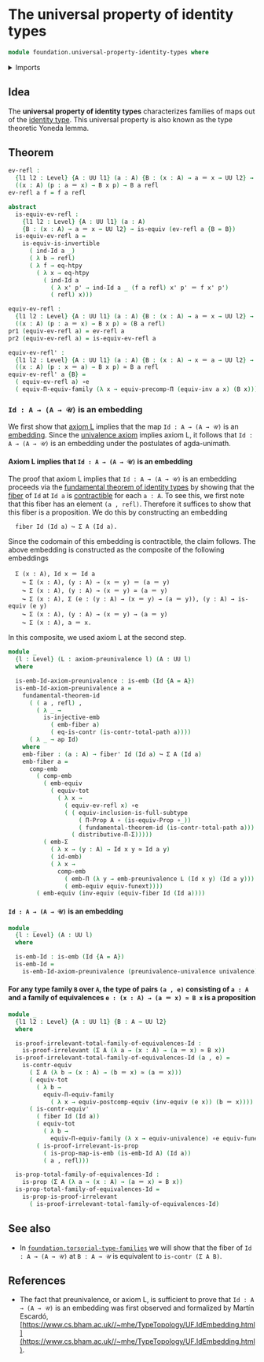 # The universal property of identity types

```agda
module foundation.universal-property-identity-types where
```

<details><summary>Imports</summary>

```agda
open import foundation.action-on-identifications-functions
open import foundation.dependent-pair-types
open import foundation.embeddings
open import foundation.equivalences
open import foundation.full-subtypes
open import foundation.function-extensionality
open import foundation.functoriality-dependent-function-types
open import foundation.fundamental-theorem-of-identity-types
open import foundation.identity-types
open import foundation.preunivalence
open import foundation.type-theoretic-principle-of-choice
open import foundation.univalence
open import foundation.universe-levels

open import foundation-core.contractible-types
open import foundation-core.fibers-of-maps
open import foundation-core.function-types
open import foundation-core.functoriality-dependent-pair-types
open import foundation-core.injective-maps
open import foundation-core.propositional-maps
open import foundation-core.propositions
```

</details>

## Idea

The **universal property of identity types** characterizes families of maps out
of the [identity type](foundation-core.identity-types.md). This universal
property is also known as the type theoretic Yoneda lemma.

## Theorem

```agda
ev-refl :
  {l1 l2 : Level} {A : UU l1} (a : A) {B : (x : A) → a ＝ x → UU l2} →
  ((x : A) (p : a ＝ x) → B x p) → B a refl
ev-refl a f = f a refl

abstract
  is-equiv-ev-refl :
    {l1 l2 : Level} {A : UU l1} (a : A)
    {B : (x : A) → a ＝ x → UU l2} → is-equiv (ev-refl a {B = B})
  is-equiv-ev-refl a =
    is-equiv-is-invertible
      ( ind-Id a _)
      ( λ b → refl)
      ( λ f → eq-htpy
        ( λ x → eq-htpy
          ( ind-Id a
            ( λ x' p' → ind-Id a _ (f a refl) x' p' ＝ f x' p')
            ( refl) x)))

equiv-ev-refl :
  {l1 l2 : Level} {A : UU l1} (a : A) {B : (x : A) → a ＝ x → UU l2} →
  ((x : A) (p : a ＝ x) → B x p) ≃ (B a refl)
pr1 (equiv-ev-refl a) = ev-refl a
pr2 (equiv-ev-refl a) = is-equiv-ev-refl a

equiv-ev-refl' :
  {l1 l2 : Level} {A : UU l1} (a : A) {B : (x : A) → x ＝ a → UU l2} →
  ((x : A) (p : x ＝ a) → B x p) ≃ B a refl
equiv-ev-refl' a {B} =
  ( equiv-ev-refl a) ∘e
  ( equiv-Π-equiv-family (λ x → equiv-precomp-Π (equiv-inv a x) (B x)))
```

### `Id : A → (A → 𝒰)` is an embedding

We first show that [axiom L](foundation.preunivalence.md) implies that the map
`Id : A → (A → 𝒰)` is an [embedding](foundation.embeddings.md). Since the
[univalence axiom](foundation.univalence.md) implies axiom L, it follows that
`Id : A → (A → 𝒰)` is an embedding under the postulates of agda-unimath.

#### Axiom L implies that `Id : A → (A → 𝒰)` is an embedding

The proof that axiom L implies that `Id : A → (A → 𝒰)` is an embedding proceeds
via the
[fundamental theorem of identity types](foundation.fundamental-theorem-of-identity-types.md)
by showing that the [fiber](foundation.fibers-of-maps.md) of `Id` at `Id a` is
[contractible](foundation.contractible-types.md) for each `a : A`. To see this,
we first note that this fiber has an element `(a , refl)`. Therefore it suffices
to show that this fiber is a proposition. We do this by constructing an
embedding

```text
  fiber Id (Id a) ↪ Σ A (Id a).
```

Since the codomain of this embedding is contractible, the claim follows. The
above embedding is constructed as the composite of the following embeddings

```text
  Σ (x : A), Id x ＝ Id a
    ↪ Σ (x : A), (y : A) → (x ＝ y) ＝ (a ＝ y)
    ↪ Σ (x : A), (y : A) → (x ＝ y) ≃ (a ＝ y)
    ↪ Σ (x : A), Σ (e : (y : A) → (x ＝ y) → (a ＝ y)), (y : A) → is-equiv (e y)
    ↪ Σ (x : A), (y : A) → (x ＝ y) → (a ＝ y)
    ↪ Σ (x : A), a ＝ x.
```

In this composite, we used axiom L at the second step.

```agda
module _
  {l : Level} (L : axiom-preunivalence l) (A : UU l)
  where

  is-emb-Id-axiom-preunivalence : is-emb (Id {A = A})
  is-emb-Id-axiom-preunivalence a =
    fundamental-theorem-id
      ( ( a , refl) ,
        ( λ _ →
          is-injective-emb
            ( emb-fiber a)
            ( eq-is-contr (is-contr-total-path a))))
      ( λ _ → ap Id)
    where
    emb-fiber : (a : A) → fiber' Id (Id a) ↪ Σ A (Id a)
    emb-fiber a =
      comp-emb
        ( comp-emb
          ( emb-equiv
            ( equiv-tot
              ( λ x →
                ( equiv-ev-refl x) ∘e
                ( ( equiv-inclusion-is-full-subtype
                    ( Π-Prop A ∘ (is-equiv-Prop ∘_))
                    ( fundamental-theorem-id (is-contr-total-path a))) ∘e
                  ( distributive-Π-Σ)))))
          ( emb-Σ
            ( λ x → (y : A) → Id x y ≃ Id a y)
            ( id-emb)
            ( λ x →
              comp-emb
                ( emb-Π (λ y → emb-preunivalence L (Id x y) (Id a y)))
                ( emb-equiv equiv-funext))))
        ( emb-equiv (inv-equiv (equiv-fiber Id (Id a))))
```

#### `Id : A → (A → 𝒰)` is an embedding

```agda
module _
  {l : Level} (A : UU l)
  where

  is-emb-Id : is-emb (Id {A = A})
  is-emb-Id =
    is-emb-Id-axiom-preunivalence (preunivalence-univalence univalence) A
```

#### For any type family `B` over `A`, the type of pairs `(a , e)` consisting of `a : A` and a family of equivalences `e : (x : A) → (a ＝ x) ≃ B x` is a proposition

```agda
module _
  {l1 l2 : Level} {A : UU l1} {B : A → UU l2}
  where

  is-proof-irrelevant-total-family-of-equivalences-Id :
    is-proof-irrelevant (Σ A (λ a → (x : A) → (a ＝ x) ≃ B x))
  is-proof-irrelevant-total-family-of-equivalences-Id (a , e) =
    is-contr-equiv
      ( Σ A (λ b → (x : A) → (b ＝ x) ≃ (a ＝ x)))
      ( equiv-tot
        ( λ b →
          equiv-Π-equiv-family
            ( λ x → equiv-postcomp-equiv (inv-equiv (e x)) (b ＝ x))))
      ( is-contr-equiv'
        ( fiber Id (Id a))
        ( equiv-tot
          ( λ b →
            equiv-Π-equiv-family (λ x → equiv-univalence) ∘e equiv-funext))
        ( is-proof-irrelevant-is-prop
          ( is-prop-map-is-emb (is-emb-Id A) (Id a))
          ( a , refl)))

  is-prop-total-family-of-equivalences-Id :
    is-prop (Σ A (λ a → (x : A) → (a ＝ x) ≃ B x))
  is-prop-total-family-of-equivalences-Id =
    is-prop-is-proof-irrelevant
      ( is-proof-irrelevant-total-family-of-equivalences-Id)
```

## See also

- In
  [`foundation.torsorial-type-families`](foundation.torsorial-type-families.md)
  we will show that the fiber of `Id : A → (A → 𝒰)` at `B : A → 𝒰` is equivalent
  to `is-contr (Σ A B)`.

## References

- The fact that preunivalence, or axiom L, is sufficient to prove that
  `Id : A → (A → 𝒰)` is an embedding was first observed and formalized by Martín
  Escardó,
  [https://www.cs.bham.ac.uk//~mhe/TypeTopology/UF.IdEmbedding.html](https://www.cs.bham.ac.uk//~mhe/TypeTopology/UF.IdEmbedding.html).
